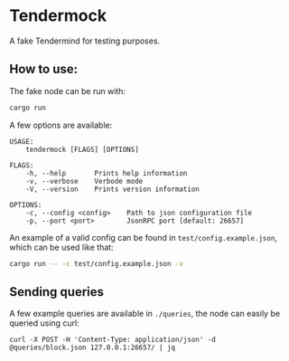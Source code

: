 # Tendermock

A fake Tendermind for testing purposes.

## How to use:

The fake node can be run with:

```sh
cargo run
```

A few options are available:

```
USAGE:
    tendermock [FLAGS] [OPTIONS]

FLAGS:
    -h, --help       Prints help information
    -v, --verbose    Verbode mode
    -V, --version    Prints version information

OPTIONS:
    -c, --config <config>    Path to json configuration file
    -p, --port <port>        JsonRPC port [default: 26657]
```

An example of a valid config can be found in `test/config.example.json`, which can be used like that:

```sh
cargo run -- -c test/config.example.json -v
```

## Sending queries

A few example queries are available in `./queries`, the node can easily be queried using curl:

```
curl -X POST -H 'Content-Type: application/json' -d @queries/block.json 127.0.0.1:26657/ | jq
```

